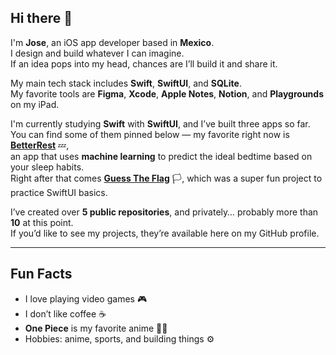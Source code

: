 ## Hi there 👋

I'm **Jose**, an iOS app developer based in **Mexico**.  
I design and build whatever I can imagine.  
If an idea pops into my head, chances are I’ll build it and share it.

My main tech stack includes **Swift**, **SwiftUI**, and **SQLite**.  
My favorite tools are **Figma**, **Xcode**, **Apple Notes**, **Notion**, and **Playgrounds** on my iPad.

I'm currently studying **Swift** with **SwiftUI**, and I’ve built three apps so far.  
You can find some of them pinned below — my favorite right now is **[BetterRest](https://github.com/Peralta24/BetterRestApp)** 💤,  
an app that uses **machine learning** to predict the ideal bedtime based on your sleep habits.  
Right after that comes **[Guess The Flag](https://github.com/Peralta24/GuessTheFlag)** 🏳️, which was a super fun project to practice SwiftUI basics.

I’ve created over **5 public repositories**, and privately… probably more than **10** at this point.  
If you’d like to see my projects, they’re available here on my GitHub profile.

---

## Fun Facts

- I love playing video games 🎮  
- I don’t like coffee ☕  
- **One Piece** is my favorite anime 🏴‍☠️  
- Hobbies: anime, sports, and building things ⚙️  
